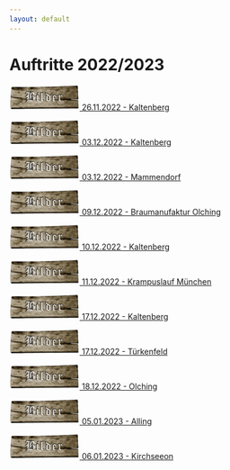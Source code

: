 ```yaml
---
layout: default
---
```

# Auftritte 2022/2023

[![Galerie](../assets/img/brettbilder.png '26.11.2022 - Kaltenberg') 26.11.2022 - Kaltenberg ](./kaltenberg-26_11_22.html)

[![Galerie](../assets/img/brettbilder.png '03.12.2022 - Kaltenberg') 03.12.2022 - Kaltenberg ](./kaltenberg-03_12_22.html)

[![Galerie](../assets/img/brettbilder.png '03.12.2022 - Mammendorf') 03.12.2022 - Mammendorf ](./mammendorf-03_12_22.html)

[![Galerie](../assets/img/brettbilder.png '09.12.2022 - Braumanufaktur Olching') 09.12.2022 - Braumanufaktur Olching ](./obm-09_12_22.html)

[![Galerie](../assets/img/brettbilder.png '10.12.2022 - Kaltenberg') 10.12.2022 - Kaltenberg ](./kaltenberg-10_12_22.html)

[![Galerie](../assets/img/brettbilder.png '11.12.2022 - Krampuslauf München') 11.12.2022 - Krampuslauf München ](./muc-11_12_22.html)

[![Galerie](../assets/img/brettbilder.png '17.12.2022 - Kaltenberg') 17.12.2022 - Kaltenberg ](./kaltenberg-17_12_22.html)

[![Galerie](../assets/img/brettbilder.png '17.12.2022 - Türkenfeld') 17.12.2022 - Türkenfeld ](./tuerkenfeld-17_12_22.html)

[![Galerie](../assets/img/brettbilder.png '18.12.2022 - Olching') 18.12.2022 - Olching ](./olching-18_12_22.html)

[![Galerie](../assets/img/brettbilder.png '05.01.2023 - Alling') 05.01.2023 - Alling ](./alling-05_01_23.html)

[![Galerie](../assets/img/brettbilder.png '06.01.2023 - Kirchseeon') 06.01.2023 - Kirchseeon ](./kirchseeon-06_01_23.html)